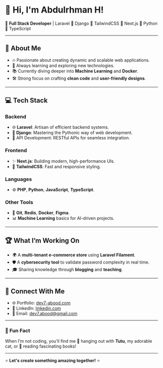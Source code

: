 # 👋 Hi, I'm Abdulrhman H!

🚀 **Full Stack Developer** | Laravel 🚀 Django 🚀 TailwindCSS 🚀 Next.js 🚀 Python 🚀 TypeScript

---

## 🌟 About Me

- 🔥 Passionate about creating dynamic and scalable web applications.
- 🌱 Always learning and exploring new technologies.
- 📚 Currently diving deeper into **Machine Learning** and **Docker**.
- 🛠️ Strong focus on crafting **clean code** and **user-friendly designs**.

---

## 💻 Tech Stack

### **Backend**
- 🌐 **Laravel**: Artisan of efficient backend systems.
- 🐍 **Django**: Mastering the Pythonic way of web development.
- 🌟 API Development: RESTful APIs for seamless integration.

### **Frontend**
- ✨ **Next.js**: Building modern, high-performance UIs.
- 🎨 **TailwindCSS**: Fast and responsive styling.

### **Languages**
- ⚙️ **PHP**, **Python**, **JavaScript**, **TypeScript**.

### **Other Tools**
- 🔧 **Git**, **Redis**, **Docker**, **Figma**.
- 📊 **Machine Learning** basics for AI-driven projects.

---

## 🏆 What I’m Working On
- 🌍 A **multi-tenant e-commerce store** using **Laravel Filament**.
- 🛡️ A **cybersecurity tool** to validate password complexity in real time.
- 🎓 Sharing knowledge through **blogging** and **teaching**.

---

## 🤝 Connect With Me

- 🌐 Portfolio: [dev7-abood.com](https://dev7-abood.com)
- 💼 LinkedIn: [linkedin.com](https://www.linkedin.com/in/dev7-abood/)
- 💌 Email: [dev7.abood@gmail.com](mailto:dev7.abood@gmail.com)

---

### 🌟 Fun Fact
When I’m not coding, you’ll find me 🐾 hanging out with **Tutu**, my adorable cat, or 📖 reading fascinating books!

---
⭐️ **Let's create something amazing together!** ⭐️
